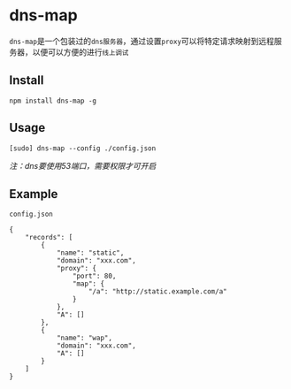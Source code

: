 
# dns-map

`dns-map`是一个包装过的`dns服务器`，通过设置`proxy`可以将特定请求映射到远程服务器，以便可以方便的进行`线上调试`

## Install

    npm install dns-map -g

## Usage

    [sudo] dns-map --config ./config.json

*注：dns要使用53端口，需要权限才可开启*

## Example

`config.json`

    {
        "records": [
            {
                "name": "static",
                "domain": "xxx.com",
                "proxy": {
                    "port": 80,
                    "map": {
                        "/a": "http://static.example.com/a"
                    }
                },
                "A": []
            },
            {
                "name": "wap",
                "domain": "xxx.com",
                "A": []
            }
        ]
    }
